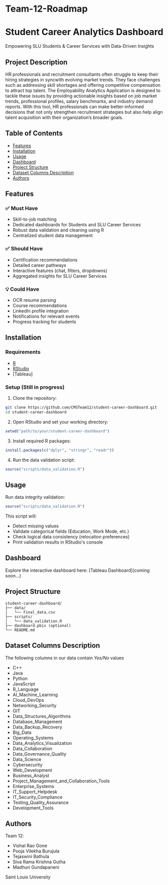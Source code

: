 # Team-12-Roadmap
# Student Career Analytics Dashboard
Empowering SLU Students & Career Services with Data-Driven Insights

## Project Description
HR professionals and recruitment consultants often struggle to keep their hiring strategies in syncwith evolving market trends. They face challenges such as addressing skill shortages and offering competitive compensation to attract top talent. The Employability Analytics Application is designed to tackle these issues by providing actionable insights based on job market trends, professional profiles, salary benchmarks, and industry demand reports. With this tool, HR professionals can make better-informed decisions that not only strengthen recruitment strategies but also help align talent acquisition with their organization’s broader goals.

## Table of Contents
- [Features](#features)
- [Installation](#installation)
- [Usage](#usage)
- [Dashboard](#dashboard)
- [Project Structure](#project-structure)
- [Dataset Columns Description](#dataset-columns-description)
- [Authors](#authors)

## Features

### ✅ Must Have
- Skill-to-job matching
- Dedicated dashboards for Students and SLU Career Services
- Robust data validation and cleaning using R
- Centralized student data management

### ✅ Should Have
- Certification recommendations
- Detailed career pathways
- Interactive features (chat, filters, dropdowns)
- Aggregated insights for SLU Career Services

### 💡 Could Have
- OCR resume parsing
- Course recommendations
- LinkedIn profile integration
- Notifications for relevant events
- Progress tracking for students


## Installation

### Requirements
- [R](https://cran.r-project.org/)
- [RStudio](https://posit.co/download/rstudio-desktop/)
- [Tableau]

### Setup (Still in progress)
1. Clone the repository:
```bash
git clone https://github.com/CMSTeam12/student-career-dashboard.git
cd student-career-dashboard
```

2. Open RStudio and set your working directory:
```r
setwd("path/to/your/student-career-dashboard")
```

3. Install required R packages:
```r
install.packages(c("dplyr", "stringr", "readr"))
```

4. Run the data validation script:
```r
source("scripts/data_validation.R")
```

## Usage

Run data integrity validation:
```r
source("scripts/data_validation.R")
```

This script will:
- Detect missing values
- Validate categorical fields (Education, Work Mode, etc.)
- Check logical data consistency (relocation preferences)
- Print validation results in RStudio's console

## Dashboard

Explore the interactive dashboard here: [Tableau Dashboard](coming soon...)

## Project Structure
```
student-career-dashboard/
├── data/
│   └── Final_data.csv
├── scripts/
│   └── data_validation.R
├── dashboard.pbix (optional)
└── README.md
```

## Dataset Columns Description

The following columns in our data contain *Yes/No* values

- C++
- Java
- Python
- JavaScript
- R_Language
- AI_Machine_Learning
- Cloud_DevOps
- Networking_Security
- GIT
- Data_Structures_Algorithms
- Database_Management
- Data_Backup_Recovery
- Big_Data
- Operating_Systems
- Data_Analytics_Visualization
- Data_Collaboration
- Data_Governance_Quality
- Data_Science
- Cybersecurity
- Web_Development
- Business_Analyst
- Project_Management_and_Collaboration_Tools
- Enterprise_Systems
- IT_Support_Helpdesk
- IT_Security_Compliance
- Testing_Quality_Assurance
- Development_Tools

## Authors
Team 12:
- Vishal Rao Gone
- Pooja Vilekha Burujula
- Tejaswini Bathula
- Siva Rama Krishna Gutha
- Madhuri Gundapaneni

Saint Louis University

